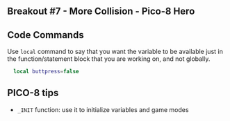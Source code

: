 ## Breakout #7 - More Collision - Pico-8 Hero

## **Code Commands**

Use `local` command to say that you want the variable to be available just in the function/statement block that you are working on, and not globally.
```lua
  local buttpress=false
```
## **PICO-8 tips**

- `_INIT` function: use it to initialize variables and game modes
